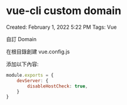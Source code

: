 # vue-cli custom domain

Created: February 1, 2022 5:22 PM
Tags: Vue

自訂 Domain

在根目錄創建 vue.config.js

添加以下內容:

```jsx
module.exports = {
    devServer: {
        disableHostCheck: true,
    }
}
```